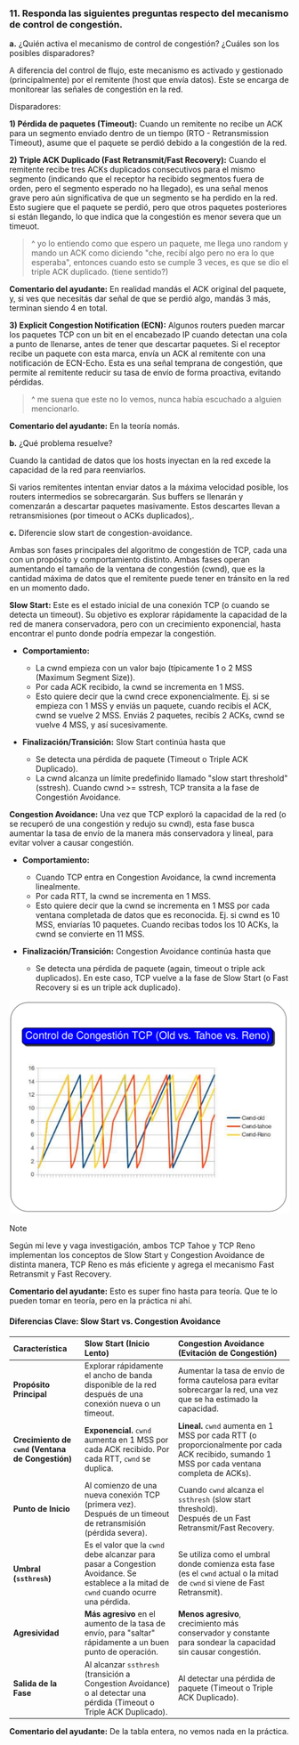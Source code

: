 ### 11. Responda las siguientes preguntas respecto del mecanismo de control de congestión.

**a.** ¿Quién activa el mecanismo de control de congestión? ¿Cuáles son los posibles disparadores?

A diferencia del control de flujo, este mecanismo es activado y gestionado (principalmente) por el remitente (host que envía datos). Este se encarga de monitorear las señales de congestión en la red.

Disparadores:

**1) Pérdida de paquetes (Timeout):** Cuando un remitente no recibe un ACK para un segmento enviado dentro de un tiempo (RTO - Retransmission Timeout), asume que el paquete se perdió debido a la congestión de la red.

**2) Triple ACK Duplicado (Fast Retransmit/Fast Recovery):** Cuando el remitente recibe tres ACKs duplicados consecutivos para el mismo segmento (indicando que el receptor ha recibido segmentos fuera de orden, pero el segmento esperado no ha llegado), es una señal menos grave pero aún significativa de que un segmento se ha perdido en la red. Esto sugiere que el paquete se perdió, pero que otros paquetes posteriores si están llegando, lo que indica que la congestión es menor severa que un timeuot.

>^ yo lo entiendo como que espero un paquete, me llega uno random y mando un ACK como diciendo "che, recibí algo pero no era lo que esperaba", entonces cuando esto se cumple 3 veces, es que se dio el triple ACK duplicado. (tiene sentido?)

**Comentario del ayudante:** En realidad mandás el ACK original del paquete, y, si ves que necesitás dar señal de que se perdió algo, mandás 3 más, terminan siendo 4 en total.

**3) Explicit Congestion Notification (ECN):** Algunos routers pueden marcar los paquetes TCP con un bit en el encabezado IP cuando detectan una cola a punto de llenarse, antes de tener que descartar paquetes. Si el receptor recibe un paquete con esta marca, envía un ACK al remitente con una notificación de ECN-Echo. Esta es una señal temprana de congestión, que permite al remitente reducir su tasa de envío de forma proactiva, evitando pérdidas.

>^ me suena que este no lo vemos, nunca había escuchado a alguien mencionarlo. 

**Comentario del ayudante:** En  la teoría nomás.

**b.** ¿Qué problema resuelve?

Cuando la cantidad de datos que los hosts inyectan en la red excede la capacidad de la red para reenviarlos.

Si varios remitentes intentan enviar datos a la máxima velocidad posible, los routers intermedios se sobrecargarán. Sus buffers se llenarán y comenzarán a descartar paquetes masivamente. Estos descartes llevan a retransmisiones (por timeout o ACKs duplicados),.

**c.** Diferencie slow start de congestion-avoidance.

Ambas son fases principales del algoritmo de congestión de TCP, cada una con un propósito y comportamiento distinto. Ambas fases operan aumentando el tamaño de la ventana de congestión (cwnd), que es la cantidad máxima de datos que el remitente puede tener en tránsito en la red en un momento dado.

**Slow Start:** Este es el estado inicial de una conexión TCP (o cuando se detecta un timeout). Su objetivo es explorar rápidamente la capacidad de la red de manera conservadora, pero con un crecimiento exponencial, hasta encontrar el punto donde podría empezar la congestión.

- **Comportamiento:**

    - La cwnd empieza con un valor bajo (típicamente 1 o 2 MSS (Maximum Segment Size)).
    - Por cada ACK recibido, la cwnd se incrementa en 1 MSS.
    - Esto quiere decir que la cwnd crece exponencialmente. Ej. si se empieza con 1 MSS y enviás un paquete, cuando recibís el ACK, cwnd se vuelve 2 MSS. Enviás 2 paquetes, recibís 2 ACKs, cwnd se vuelve 4 MSS, y así sucesivamente.

- **Finalización/Transición:** Slow Start continúa hasta que

    - Se detecta una pérdida de paquete (Timeout o Triple ACK Duplicado).
    - La cwnd alcanza un límite predefinido llamado "slow start threshold" (sstresh). Cuando cwnd >= sstresh, TCP transita a la fase de Congestión Avoidance.

**Congestion Avoidance:** Una vez que TCP exploró la capacidad de la red (o se recuperó de una congestión y redujo su cwnd), esta fase busca aumentar la tasa de envío de la manera más conservadora y lineal, para evitar volver a causar congestión.

- **Comportamiento:**

    - Cuando TCP entra en Congestion Avoidance, la cwnd incrementa linealmente.
    - Por cada RTT, la cwnd se incrementa en 1 MSS.
    - Esto quiere decir que la cwnd se incrementa en 1 MSS por cada ventana completada de datos que es reconocida. Ej. si cwnd es 10 MSS, enviarías 10 paquetes. Cuando recibas todos los 10 ACKs, la cwnd se convierte en 11 MSS.

- **Finalización/Transición:** Congestion Avoidance continúa hasta que

    - Se detecta una pérdida de paquete (again, timeout o triple ack duplicados). En este caso, TCP vuelve a la fase de Slow Start (o Fast Recovery si es un triple ack duplicado).

![alt text](image-2.png)

>[!note]
>Según mi leve y vaga investigación, ambos TCP Tahoe y TCP Reno implementan los conceptos de Slow Start y Congestion Avoidance de distinta manera, TCP Reno es más eficiente y agrega el mecanismo Fast Retransmit y Fast Recovery.

**Comentario del ayudante:** Esto es super fino hasta para teoría. Que te lo pueden tomar en teoría, pero en la práctica ni ahí.

#### Diferencias Clave: Slow Start vs. Congestion Avoidance

| Característica        | Slow Start (Inicio Lento)                                | Congestion Avoidance (Evitación de Congestión)           |
| :-------------------- | :------------------------------------------------------- | :------------------------------------------------------- |
| **Propósito Principal** | Explorar rápidamente el ancho de banda disponible de la red después de una conexión nueva o un timeout. | Aumentar la tasa de envío de forma cautelosa para evitar sobrecargar la red, una vez que se ha estimado la capacidad. |
| **Crecimiento de `cwnd` (Ventana de Congestión)** | **Exponencial.** `cwnd` aumenta en 1 MSS por cada ACK recibido. Por cada RTT, `cwnd` se duplica. | **Lineal.** `cwnd` aumenta en 1 MSS por cada RTT (o proporcionalmente por cada ACK recibido, sumando 1 MSS por cada ventana completa de ACKs). |
| **Punto de Inicio** | Al comienzo de una nueva conexión TCP (primera vez).<br>Después de un timeout de retransmisión (pérdida severa). | Cuando `cwnd` alcanza el `ssthresh` (slow start threshold).<br>Después de un Fast Retransmit/Fast Recovery. |
| **Umbral (`ssthresh`)** | Es el valor que la `cwnd` debe alcanzar para pasar a Congestion Avoidance. Se establece a la mitad de `cwnd` cuando ocurre una pérdida. | Se utiliza como el umbral donde comienza esta fase (es el `cwnd` actual o la mitad de `cwnd` si viene de Fast Retransmit). |
| **Agresividad** | **Más agresivo** en el aumento de la tasa de envío, para "saltar" rápidamente a un buen punto de operación. | **Menos agresivo**, crecimiento más conservador y constante para sondear la capacidad sin causar congestión. |
| **Salida de la Fase** | Al alcanzar `ssthresh` (transición a Congestion Avoidance) o al detectar una pérdida (Timeout o Triple ACK Duplicado). | Al detectar una pérdida de paquete (Timeout o Triple ACK Duplicado). |

**Comentario del ayudante:** De la tabla entera, no vemos nada en la práctica.